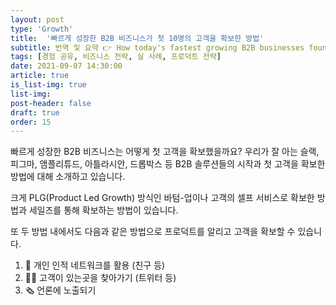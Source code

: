 ```yaml
---
layout: post
type: 'Growth'
title:  '빠르게 성장한 B2B 비즈니스가 첫 10명의 고객을 확보한 방법'
subtitle: 번역 및 요약 👉 How today's fastest growing B2B businesses found their first ten customers
tags: [경험 공유, 비즈니스 전략, 실 사례, 프로덕트 전략]
date: 2021-09-07 14:30:00
article: true
is_list-img: true
list-img: 
post-header: false
draft: true
order: 15
---
```


빠르게 성장한 B2B 비즈니스는 어떻게 첫 고객을 확보했을까요? 우리가 잘 아는 슬랙, 피그마, 앰플리튜드, 아틀라시안, 드롭박스 등 B2B 솔루션들의 시작과 첫 고객을 확보한 방법에 대해 소개하고 있습니다. 

크게 PLG(Product Led Growth) 방식인 바텀-업이나 고객의 셀프 서비스로 확보한 방법과 세일즈를 통해 확보하는 방법이 있습니다.

또 두 방법 내에서도 다음과 같은 방법으로 프로덕트를 알리고 고객을 확보할 수 있습니다.
1. 👋 개인 인적 네트워크를 활용 (친구 등)
2. 🧗‍♀️ 고객이 있는곳을 찾아가기 (트위터 등)
3. 🗞 언론에 노출되기
